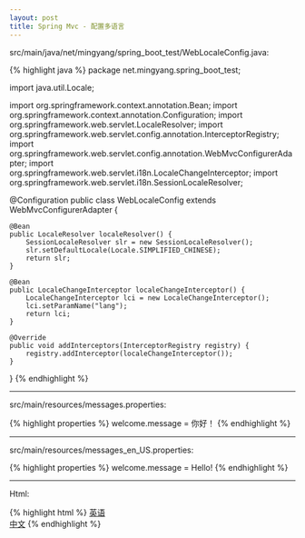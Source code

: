 ```yaml
---
layout: post
title: Spring Mvc - 配置多语言
---
```


src/main/java/net/mingyang/spring_boot_test/WebLocaleConfig.java:

{% highlight java %}
package net.mingyang.spring_boot_test;

import java.util.Locale;

import org.springframework.context.annotation.Bean;
import org.springframework.context.annotation.Configuration;
import org.springframework.web.servlet.LocaleResolver;
import org.springframework.web.servlet.config.annotation.InterceptorRegistry;
import org.springframework.web.servlet.config.annotation.WebMvcConfigurerAdapter;
import org.springframework.web.servlet.i18n.LocaleChangeInterceptor;
import org.springframework.web.servlet.i18n.SessionLocaleResolver;

@Configuration
public class WebLocaleConfig extends WebMvcConfigurerAdapter {
    
    @Bean
    public LocaleResolver localeResolver() {
        SessionLocaleResolver slr = new SessionLocaleResolver();
        slr.setDefaultLocale(Locale.SIMPLIFIED_CHINESE);
        return slr;
    }

    @Bean
    public LocaleChangeInterceptor localeChangeInterceptor() {
        LocaleChangeInterceptor lci = new LocaleChangeInterceptor();
        lci.setParamName("lang");
        return lci;
    }
    
    @Override
    public void addInterceptors(InterceptorRegistry registry) {
        registry.addInterceptor(localeChangeInterceptor());
    }
}
{% endhighlight %}

---

src/main/resources/messages.properties:

{% highlight properties %}
welcome.message = 你好！
{% endhighlight %}

---

src/main/resources/messages_en_US.properties:

{% highlight properties %}
welcome.message = Hello!
{% endhighlight %}

---

Html:

{% highlight html %}
<a href="?lang=en_US">英语</a>  
<a href="?lang=zh_CN">中文</a>
{% endhighlight %}